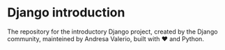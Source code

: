 # Django introduction

The repository for the introductory Django project, created by the Django community, mainteined by Andresa Valerio, built with :heart: and Python.